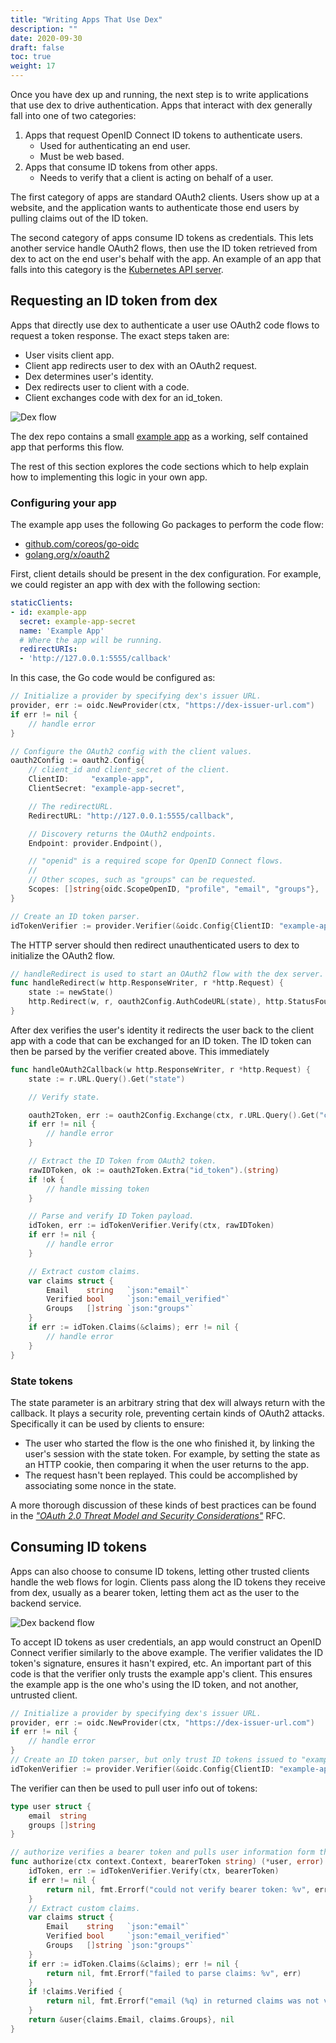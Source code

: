 ```yaml
---
title: "Writing Apps That Use Dex"
description: ""
date: 2020-09-30
draft: false
toc: true
weight: 17
---
```


Once you have dex up and running, the next step is to write applications that use dex to drive authentication. Apps that interact with dex generally fall into one of two categories:

1. Apps that request OpenID Connect ID tokens to authenticate users.
    * Used for authenticating an end user.
    * Must be web based.
2. Apps that consume ID tokens from other apps.
    * Needs to verify that a client is acting on behalf of a user.

The first category of apps are standard OAuth2 clients. Users show up at a website, and the application wants to authenticate those end users by pulling claims out of the ID token.

The second category of apps consume ID tokens as credentials. This lets another service handle OAuth2 flows, then use the ID token retrieved from dex to act on the end user's behalf with the app. An example of an app that falls into this category is the [Kubernetes API server][api-server].

## Requesting an ID token from dex

Apps that directly use dex to authenticate a user use OAuth2 code flows to request a token response. The exact steps taken are:

* User visits client app.
* Client app redirects user to dex with an OAuth2 request.
* Dex determines user's identity.
* Dex redirects user to client with a code.
* Client exchanges code with dex for an id_token.

![Dex flow](/img/dex-flow.png)

The dex repo contains a small [example app][example-app] as a working, self contained app that performs this flow.

The rest of this section explores the code sections which to help explain how to implementing this logic in your own app.

### Configuring your app

The example app uses the following Go packages to perform the code flow:

* [github.com/coreos/go-oidc][go-oidc]
* [golang.org/x/oauth2][go-oauth2]

First, client details should be present in the dex configuration. For example, we could register an app with dex with the following section:

```yaml
staticClients:
- id: example-app
  secret: example-app-secret
  name: 'Example App'
  # Where the app will be running.
  redirectURIs:
  - 'http://127.0.0.1:5555/callback'
```

In this case, the Go code would be configured as:

```go
// Initialize a provider by specifying dex's issuer URL.
provider, err := oidc.NewProvider(ctx, "https://dex-issuer-url.com")
if err != nil {
    // handle error
}

// Configure the OAuth2 config with the client values.
oauth2Config := oauth2.Config{
    // client_id and client_secret of the client.
    ClientID:     "example-app",
    ClientSecret: "example-app-secret",

    // The redirectURL.
    RedirectURL: "http://127.0.0.1:5555/callback",

    // Discovery returns the OAuth2 endpoints.
    Endpoint: provider.Endpoint(),

    // "openid" is a required scope for OpenID Connect flows.
    //
    // Other scopes, such as "groups" can be requested.
    Scopes: []string{oidc.ScopeOpenID, "profile", "email", "groups"},
}

// Create an ID token parser.
idTokenVerifier := provider.Verifier(&oidc.Config{ClientID: "example-app"})
```

The HTTP server should then redirect unauthenticated users to dex to initialize the OAuth2 flow.

```go
// handleRedirect is used to start an OAuth2 flow with the dex server.
func handleRedirect(w http.ResponseWriter, r *http.Request) {
    state := newState()
    http.Redirect(w, r, oauth2Config.AuthCodeURL(state), http.StatusFound)
}
```

After dex verifies the user's identity it redirects the user back to the client app with a code that can be exchanged for an ID token. The ID token can then be parsed by the verifier created above. This immediately 

```go
func handleOAuth2Callback(w http.ResponseWriter, r *http.Request) {
    state := r.URL.Query().Get("state")

    // Verify state.

    oauth2Token, err := oauth2Config.Exchange(ctx, r.URL.Query().Get("code"))
    if err != nil {
        // handle error
    }

    // Extract the ID Token from OAuth2 token.
    rawIDToken, ok := oauth2Token.Extra("id_token").(string)
    if !ok {
        // handle missing token
    }

    // Parse and verify ID Token payload.
    idToken, err := idTokenVerifier.Verify(ctx, rawIDToken)
    if err != nil {
        // handle error
    }

    // Extract custom claims.
    var claims struct {
        Email    string   `json:"email"`
        Verified bool     `json:"email_verified"`
        Groups   []string `json:"groups"`
    }
    if err := idToken.Claims(&claims); err != nil {
        // handle error
    }
}
```

### State tokens

The state parameter is an arbitrary string that dex will always return with the callback. It plays a security role, preventing certain kinds of OAuth2 attacks. Specifically it can be used by clients to ensure:

* The user who started the flow is the one who finished it, by linking the user's session with the state token. For example, by setting the state as an HTTP cookie, then comparing it when the user returns to the app.
* The request hasn't been replayed. This could be accomplished by associating some nonce in the state.

A more thorough discussion of these kinds of best practices can be found in the [_"OAuth 2.0 Threat Model and Security Considerations"_][oauth2-threat-model] RFC.

## Consuming ID tokens

Apps can also choose to consume ID tokens, letting other trusted clients handle the web flows for login. Clients pass along the ID tokens they receive from dex, usually as a bearer token, letting them act as the user to the backend service.

![Dex backend flow](/img/dex-backend-flow.png)

To accept ID tokens as user credentials, an app would construct an OpenID Connect verifier similarly to the above example. The verifier validates the ID token's signature, ensures it hasn't expired, etc. An important part of this code is that the verifier only trusts the example app's client. This ensures the example app is the one who's using the ID token, and not another, untrusted client.

```go
// Initialize a provider by specifying dex's issuer URL.
provider, err := oidc.NewProvider(ctx, "https://dex-issuer-url.com")
if err != nil {
    // handle error
}
// Create an ID token parser, but only trust ID tokens issued to "example-app"
idTokenVerifier := provider.Verifier(&oidc.Config{ClientID: "example-app"})
```

The verifier can then be used to pull user info out of tokens:

```go
type user struct {
    email  string
    groups []string
}

// authorize verifies a bearer token and pulls user information form the claims.
func authorize(ctx context.Context, bearerToken string) (*user, error) {
    idToken, err := idTokenVerifier.Verify(ctx, bearerToken)
    if err != nil {
        return nil, fmt.Errorf("could not verify bearer token: %v", err)
    }
    // Extract custom claims.
    var claims struct {
        Email    string   `json:"email"`
        Verified bool     `json:"email_verified"`
        Groups   []string `json:"groups"`
    }
    if err := idToken.Claims(&claims); err != nil {
        return nil, fmt.Errorf("failed to parse claims: %v", err)
    }
    if !claims.Verified {
        return nil, fmt.Errorf("email (%q) in returned claims was not verified", claims.Email)
    }
    return &user{claims.Email, claims.Groups}, nil
}
```

[api-server]: https://kubernetes.io/docs/admin/authentication/#openid-connect-tokens
[dex-flow]: img/dex-flow.png
[dex-backend-flow]: img/dex-backend-flow.png
[example-app]: ../examples/example-app
[oauth2-threat-model]: https://tools.ietf.org/html/rfc6819
[go-oidc]: https://godoc.org/github.com/coreos/go-oidc
[go-oauth2]: https://godoc.org/golang.org/x/oauth2
